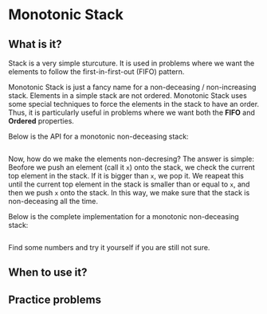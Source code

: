 # Monotonic Stack

## What is it?
Stack is a very simple sturcuture. It is used in problems where we want the elements to follow the first-in-first-out (FIFO) pattern. 

Monotonic Stack is just a fancy name for a non-deceasing / non-increasing stack. Elements in a simple stack are not ordered. Monotonic Stack uses some special techniques to force the elements in the stack to have an order. Thus, it is particularly useful in problems where we want both the **FIFO** and **Ordered** properties.

Below is the API for a monotonic non-deceasing stack:
```

```

Now, how do we make the elements non-decresing? The answer is simple: Beofore we push an element (call it `x`) onto the stack, we check the current top element in the stack. If it is bigger than `x`, we pop it. We reapeat this until the current top element in the stack is smaller than or equal to `x`, and then we push `x` onto the stack. In this way, we make sure that the stack is non-deceasing all the time.

Below is the complete implementation for a monotonic non-deceasing stack:
```
```

Find some numbers and try it yourself if you are still not sure.


## When to use it?

## Practice problems
